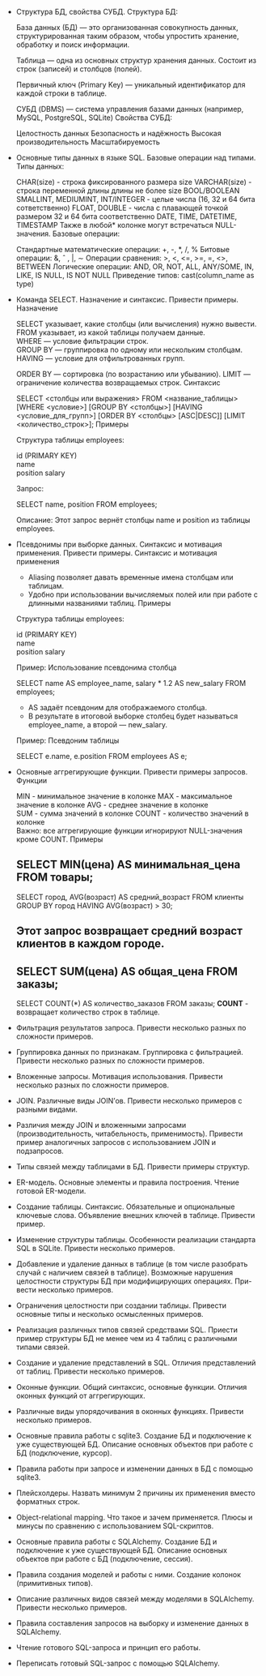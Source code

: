 - Структура БД, свойства СУБД.
Структура БД:

	База данных (БД) — это организованная совокупность данных, структурированная таким образом, чтобы упростить хранение, обработку и поиск информации.

	Таблица — одна из основных структур хранения данных. Состоит из строк (записей) и столбцов (полей).
	
	Первичный ключ (Primary Key) — уникальный идентификатор для каждой строки в таблице.
	
	СУБД (DBMS) — система управления базами данных (например, MySQL, PostgreSQL, SQLite)
Свойства СУБД:
	
	Целостность данных
	 Безопасность и надёжность 
	 Высокая производительность
	  Масштабируемость

- Основные типы данных в языке SQL. Базовые операции над типами.
Типы данных:

	CHAR(size) - строка фиксированного размера size
	VARCHAR(size) - строка переменной длины длины не более size
	BOOL/BOOLEAN
	SMALLINT, MEDIUMINT, INT/INTEGER - целые числа (16, 32 и 64 бита сответственно)
	FLOAT, DOUBLE - числа с плавающей точкой размером 32 и 64 бита соответственно
    DATE, TIME, DATETIME, TIMESTAMP
	Также в любой* колонке могут встречаться NULL-значения.
Базовые операции:

	Стандартные математические операции: +, -, *, /, %
	Битовые операции: &, ˆ , |, ∼
	Операции сравнения: >, <, <=, >=, =, <>, BETWEEN
	Логические операции: AND, OR, NOT, ALL, ANY/SOME, IN, LIKE, IS NULL, IS NOT NULL
	Приведение типов: cast(column_name as type)

- Команда SELECT. Назначение и синтаксис. Привести примеры.
Назначение
	
	SELECT указывает, какие столбцы (или вычисления) нужно вывести.
	FROM указывает, из какой таблицы получаем данные.  
	WHERE — условие фильтрации строк.  
	GROUP BY — группировка по одному или нескольким столбцам.
	HAVING — условие для отфильтрованных групп.  
	
	ORDER BY — сортировка (по возрастанию или убыванию).
	LIMIT — ограничение количества возвращаемых строк.
Синтаксис

	SELECT <столбцы или выражения>
	FROM <название_таблицы>
	[WHERE <условие>]
	[GROUP BY <столбцы>]
	[HAVING <условие_для_групп>]
	[ORDER BY <столбцы> [ASC|DESC]]
	[LIMIT <количество_строк>];
Примеры
	
	Структура таблицы employees:
	
	id (PRIMARY KEY)  
	name  
	position
	salary
	
	Запрос:
	
	SELECT name, position
	FROM employees;
	
	Описание: Этот запрос вернёт столбцы name и position из таблицы employees.
	
- Псевдонимы при выборке данных. Синтаксис и мотивация применения. Привести примеры.
Синтаксис и мотивация применения

	- Aliasing позволяет давать временные имена столбцам или таблицам.  
	- Удобно при использовании вычисляемых полей или при работе с длинными названиями таблиц.
Примеры
	
	Структура таблицы employees:
	
	id (PRIMARY KEY)  
	name  
	position
	salary
	
	Пример: Использование псевдонима столбца
	
	SELECT name AS employee_name,
	       salary * 1.2 AS new_salary
	FROM employees;
	
	- AS задаёт псевдоним для отображаемого столбца.  
	- В результате в итоговой выборке столбец будет называться employee_name, а второй — new_salary.
	
	Пример: Псевдоним таблицы
	
	SELECT e.name, e.position
	FROM employees AS e;
	
- Основные аггрегирующие функции. Привести примеры запросов.
Функции
		
	MIN - минимальное значение в колонке MAX - максимальное значение в колонке 
	AVG - среднее значение в колонке  
	SUM - сумма значений в колонке
	COUNT - количество значений в колонке  
	Важно: все аггрегирующие функции игнорируют NULL-значения кроме COUNT.
Примеры
	
	SELECT MIN(цена) AS минимальная_цена
	FROM товары;
	-------------------------------------
	SELECT город, AVG(возраст) AS средний_возраст
	FROM клиенты
	GROUP BY город
	HAVING AVG(возраст) > 30;
	
	Этот запрос возвращает средний возраст клиентов в каждом городе.
	-------------------------------------
	SELECT SUM(цена) AS общая_цена
	FROM заказы;
	-------------------------------------
	SELECT COUNT(*) AS количество_заказов
		FROM заказы;
	 **COUNT** - возвращает количество строк в таблице.

- Фильтрация результатов запроса. Привести несколько разных по сложности примеров.

- Группировка данных по признакам. Группировка с фильтрацией. Привести несколько разных по сложности примеров.
- Вложенные запросы. Мотивация использования. Привести несколько разных по сложности примеров.
- JOIN. Различные виды JOIN’ов. Привести несколько примеров с разными видами.
- Различия между JOIN и вложенными запросами (производительность, читабельность, применимость). Привести пример аналогичных запросов с использованием JOIN и подзапросов.
- Типы связей между таблицами в БД. Привести примеры структур.
- ER-модель. Основные элементы и правила построения. Чтение готовой ER-модели.
- Создание таблицы. Синтаксис. Обязательные и опциональные ключевые слова. Объявление внешних ключей в таблице. Привести пример.
- Изменение структуры таблицы. Особенности реализации стандарта SQL в SQLite. Привести несколько примеров.
- Добавление и удаление данных в таблице (в том числе разобрать случай с наличием связей в таблице). Возможные нарушения целостности структуры БД при модифицирующих операциях. При- вести несколько примеров.
- Ограничения целостности при создании таблицы. Привести основные типы и несколько осмысленных примеров.
- Реализация различных типов связей средствами SQL. Приести пример структуры БД не менее чем из 4 таблиц с различными типами связей.
- Создание и удаление представлений в SQL. Отличия представлений от таблиц. Привести несколько примеров.
- Оконные функции. Общий синтаксис, основные функции. Отличия оконных функций от аггрегирующих.
- Различные виды упорядочивания в оконных функциях. Привести несколько примеров.
- Основные правила работы с sqlite3. Создание БД и подключение к уже существующей БД. Описание основных объектов при работе с БД (подключение, курсор).
- Правила работы при запросе и изменении данных в БД с помощью sqlite3.
- Плейсхолдеры. Назвать минимум 2 причины их применения вместо форматных строк.
- Object-relational mapping. Что такое и зачем применяется. Плюсы и минусы по сравнению с использованием SQL-скриптов.
- Основные правила работы с SQLAlchemy. Создание БД и подключение к уже существующей БД. Описание основных объектов при работе с БД (подключение, сессия).
- Правила создания моделей и работы с ними. Создание колонок (примитивных типов).
- Описание различных видов связей между моделями в SQLAlchemy. Привести несколько примеров.
- Правила составления запросов на выборку и изменение данных в SQLAlchemy.
- Чтение готового SQL-запроса и принцип его работы.
- Переписать готовый SQL-запрос с помощью SQLAlchemy.